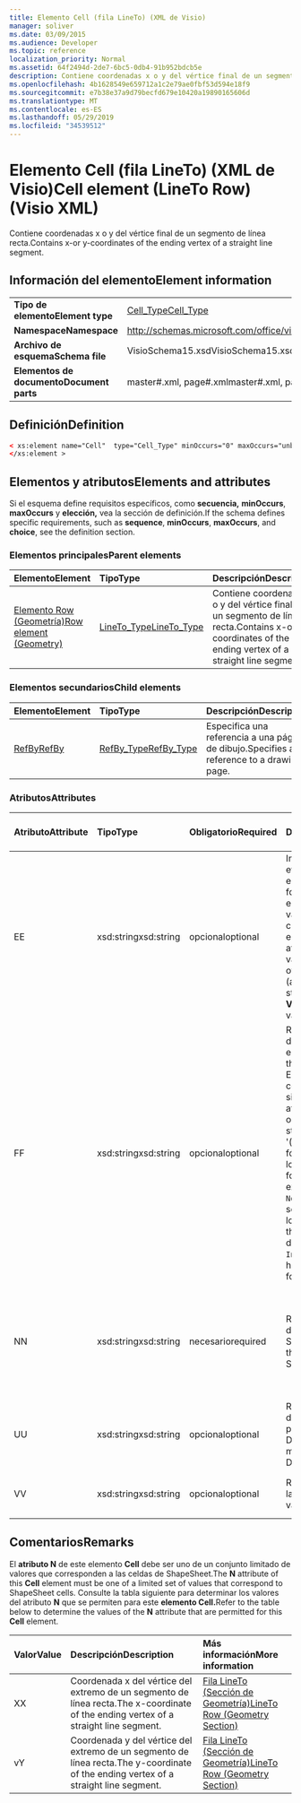 ```yaml
---
title: Elemento Cell (fila LineTo) (XML de Visio)
manager: soliver
ms.date: 03/09/2015
ms.audience: Developer
ms.topic: reference
localization_priority: Normal
ms.assetid: 64f2494d-2de7-6bc5-0db4-91b952bdcb5e
description: Contiene coordenadas x o y del vértice final de un segmento de línea recta.
ms.openlocfilehash: 4b1628549e659712a1c2e79ae0fbf53d594e18f9
ms.sourcegitcommit: e7b38e37a9d79becfd679e10420a19890165606d
ms.translationtype: MT
ms.contentlocale: es-ES
ms.lasthandoff: 05/29/2019
ms.locfileid: "34539512"
---
```

# <a name="cell-element-lineto-row-visio-xml"></a><span data-ttu-id="2e7ba-103">Elemento Cell (fila LineTo) (XML de Visio)</span><span class="sxs-lookup"><span data-stu-id="2e7ba-103">Cell element (LineTo Row) (Visio XML)</span></span>

<span data-ttu-id="2e7ba-104">Contiene coordenadas x o y del vértice final de un segmento de línea recta.</span><span class="sxs-lookup"><span data-stu-id="2e7ba-104">Contains x-or y-coordinates of the ending vertex of a straight line segment.</span></span>
  
## <a name="element-information"></a><span data-ttu-id="2e7ba-105">Información del elemento</span><span class="sxs-lookup"><span data-stu-id="2e7ba-105">Element information</span></span>

|||
|:-----|:-----|
|<span data-ttu-id="2e7ba-106">**Tipo de elemento**</span><span class="sxs-lookup"><span data-stu-id="2e7ba-106">**Element type**</span></span> <br/> |[<span data-ttu-id="2e7ba-107">Cell_Type</span><span class="sxs-lookup"><span data-stu-id="2e7ba-107">Cell_Type</span></span>](cell_type-complextypevisio-xml.md) <br/> |
|<span data-ttu-id="2e7ba-108">**Namespace**</span><span class="sxs-lookup"><span data-stu-id="2e7ba-108">**Namespace**</span></span> <br/> |http://schemas.microsoft.com/office/visio/2012/main  <br/> |
|<span data-ttu-id="2e7ba-109">**Archivo de esquema**</span><span class="sxs-lookup"><span data-stu-id="2e7ba-109">**Schema file**</span></span> <br/> |<span data-ttu-id="2e7ba-110">VisioSchema15.xsd</span><span class="sxs-lookup"><span data-stu-id="2e7ba-110">VisioSchema15.xsd</span></span>  <br/> |
|<span data-ttu-id="2e7ba-111">**Elementos de documento**</span><span class="sxs-lookup"><span data-stu-id="2e7ba-111">**Document parts**</span></span> <br/> |<span data-ttu-id="2e7ba-112">master#.xml, page#.xml</span><span class="sxs-lookup"><span data-stu-id="2e7ba-112">master#.xml, page#.xml</span></span>  <br/> |
   
## <a name="definition"></a><span data-ttu-id="2e7ba-113">Definición</span><span class="sxs-lookup"><span data-stu-id="2e7ba-113">Definition</span></span>

```XML
< xs:element name="Cell"  type="Cell_Type" minOccurs="0" maxOccurs="unbounded" >
</xs:element >
```

## <a name="elements-and-attributes"></a><span data-ttu-id="2e7ba-114">Elementos y atributos</span><span class="sxs-lookup"><span data-stu-id="2e7ba-114">Elements and attributes</span></span>

<span data-ttu-id="2e7ba-115">Si el esquema define requisitos específicos, como **secuencia,** **minOccurs**, **maxOccurs** y **elección,** vea la sección de definición.</span><span class="sxs-lookup"><span data-stu-id="2e7ba-115">If the schema defines specific requirements, such as **sequence**, **minOccurs**, **maxOccurs**, and **choice**, see the definition section.</span></span> 
  
### <a name="parent-elements"></a><span data-ttu-id="2e7ba-116">Elementos principales</span><span class="sxs-lookup"><span data-stu-id="2e7ba-116">Parent elements</span></span>

|<span data-ttu-id="2e7ba-117">**Elemento**</span><span class="sxs-lookup"><span data-stu-id="2e7ba-117">**Element**</span></span>|<span data-ttu-id="2e7ba-118">**Tipo**</span><span class="sxs-lookup"><span data-stu-id="2e7ba-118">**Type**</span></span>|<span data-ttu-id="2e7ba-119">**Descripción**</span><span class="sxs-lookup"><span data-stu-id="2e7ba-119">**Description**</span></span>|
|:-----|:-----|:-----|
|[<span data-ttu-id="2e7ba-120">Elemento Row (Geometría)</span><span class="sxs-lookup"><span data-stu-id="2e7ba-120">Row element (Geometry)</span></span>](row-element-geometry-sectionvisio-xml.md) <br/> |[<span data-ttu-id="2e7ba-121">LineTo_Type</span><span class="sxs-lookup"><span data-stu-id="2e7ba-121">LineTo_Type</span></span>](lineto_type-complextypevisio-xml.md) <br/> |<span data-ttu-id="2e7ba-122">Contiene coordenadas x o y del vértice final de un segmento de línea recta.</span><span class="sxs-lookup"><span data-stu-id="2e7ba-122">Contains x-or y-coordinates of the ending vertex of a straight line segment.</span></span>  <br/> |
   
### <a name="child-elements"></a><span data-ttu-id="2e7ba-123">Elementos secundarios</span><span class="sxs-lookup"><span data-stu-id="2e7ba-123">Child elements</span></span>

|<span data-ttu-id="2e7ba-124">**Elemento**</span><span class="sxs-lookup"><span data-stu-id="2e7ba-124">**Element**</span></span>|<span data-ttu-id="2e7ba-125">**Tipo**</span><span class="sxs-lookup"><span data-stu-id="2e7ba-125">**Type**</span></span>|<span data-ttu-id="2e7ba-126">**Descripción**</span><span class="sxs-lookup"><span data-stu-id="2e7ba-126">**Description**</span></span>|
|:-----|:-----|:-----|
|[<span data-ttu-id="2e7ba-127">RefBy</span><span class="sxs-lookup"><span data-stu-id="2e7ba-127">RefBy</span></span>](refby-element-cell_type-complextypevisio-xml.md) <br/> |[<span data-ttu-id="2e7ba-128">RefBy_Type</span><span class="sxs-lookup"><span data-stu-id="2e7ba-128">RefBy_Type</span></span>](refby_type-complextypevisio-xml.md) <br/> |<span data-ttu-id="2e7ba-129">Especifica una referencia a una página de dibujo.</span><span class="sxs-lookup"><span data-stu-id="2e7ba-129">Specifies a reference to a drawing page.</span></span>  <br/> |
   
### <a name="attributes"></a><span data-ttu-id="2e7ba-130">Atributos</span><span class="sxs-lookup"><span data-stu-id="2e7ba-130">Attributes</span></span>

|<span data-ttu-id="2e7ba-131">**Atributo**</span><span class="sxs-lookup"><span data-stu-id="2e7ba-131">**Attribute**</span></span>|<span data-ttu-id="2e7ba-132">**Tipo**</span><span class="sxs-lookup"><span data-stu-id="2e7ba-132">**Type**</span></span>|<span data-ttu-id="2e7ba-133">**Obligatorio**</span><span class="sxs-lookup"><span data-stu-id="2e7ba-133">**Required**</span></span>|<span data-ttu-id="2e7ba-134">**Descripción**</span><span class="sxs-lookup"><span data-stu-id="2e7ba-134">**Description**</span></span>|<span data-ttu-id="2e7ba-135">**Posibles valores**</span><span class="sxs-lookup"><span data-stu-id="2e7ba-135">**Possible values**</span></span>|
|:-----|:-----|:-----|:-----|:-----|
|<span data-ttu-id="2e7ba-136">E</span><span class="sxs-lookup"><span data-stu-id="2e7ba-136">E</span></span>  <br/> |<span data-ttu-id="2e7ba-137">xsd:string</span><span class="sxs-lookup"><span data-stu-id="2e7ba-137">xsd:string</span></span>  <br/> |<span data-ttu-id="2e7ba-138">opcional</span><span class="sxs-lookup"><span data-stu-id="2e7ba-138">optional</span></span>  <br/> |<span data-ttu-id="2e7ba-139">Indica que la fórmula se evalúa como un error.</span><span class="sxs-lookup"><span data-stu-id="2e7ba-139">Indicates that the formula evaluates to an error.</span></span> <span data-ttu-id="2e7ba-140">El valor de **E** es el valor actual (una cadena de mensaje de error); el valor del atributo **V** es el último valor válido.</span><span class="sxs-lookup"><span data-stu-id="2e7ba-140">The value of **E** is the current value (an error message string); the value of the **V** attribute is the last valid value.</span></span>  <br/> |<span data-ttu-id="2e7ba-141">Una cadena de mensaje de error.</span><span class="sxs-lookup"><span data-stu-id="2e7ba-141">An error message string.</span></span>  <br/> |
|<span data-ttu-id="2e7ba-142">F</span><span class="sxs-lookup"><span data-stu-id="2e7ba-142">F</span></span>  <br/> |<span data-ttu-id="2e7ba-143">xsd:string</span><span class="sxs-lookup"><span data-stu-id="2e7ba-143">xsd:string</span></span>  <br/> |<span data-ttu-id="2e7ba-144">opcional</span><span class="sxs-lookup"><span data-stu-id="2e7ba-144">optional</span></span>  <br/> | <span data-ttu-id="2e7ba-145">Representa la fórmula del elemento.</span><span class="sxs-lookup"><span data-stu-id="2e7ba-145">Represents the element's formula.</span></span> <span data-ttu-id="2e7ba-146">Este atributo puede contener una de las siguientes cadenas:</span><span class="sxs-lookup"><span data-stu-id="2e7ba-146">This attribute can contain one of the following strings:</span></span>  <br/>  <span data-ttu-id="2e7ba-147">'(alguna fórmula)' si la fórmula existe localmente</span><span class="sxs-lookup"><span data-stu-id="2e7ba-147">'(some formula)' if the formula exists locally</span></span>  <br/>  <span data-ttu-id="2e7ba-148">`No Formula` si la fórmula se elimina o bloquea localmente</span><span class="sxs-lookup"><span data-stu-id="2e7ba-148">`No Formula` if the formula is locally deleted or blocked</span></span>  <br/>  <span data-ttu-id="2e7ba-149">`Inh` si la fórmula se hereda.</span><span class="sxs-lookup"><span data-stu-id="2e7ba-149">`Inh` if the formula is inherited.</span></span>  <br/> |<span data-ttu-id="2e7ba-150">Una fórmula.</span><span class="sxs-lookup"><span data-stu-id="2e7ba-150">A formula.</span></span>  <br/> |
|<span data-ttu-id="2e7ba-151">N</span><span class="sxs-lookup"><span data-stu-id="2e7ba-151">N</span></span>  <br/> |<span data-ttu-id="2e7ba-152">xsd:string</span><span class="sxs-lookup"><span data-stu-id="2e7ba-152">xsd:string</span></span>  <br/> |<span data-ttu-id="2e7ba-153">necesario</span><span class="sxs-lookup"><span data-stu-id="2e7ba-153">required</span></span>  <br/> |<span data-ttu-id="2e7ba-154">Representa el nombre de la celda ShapeSheet.</span><span class="sxs-lookup"><span data-stu-id="2e7ba-154">Represents the name of the ShapeSheet cell.</span></span>  <br/> |<span data-ttu-id="2e7ba-155">Nombre de la celda ShapeSheet.</span><span class="sxs-lookup"><span data-stu-id="2e7ba-155">The name of the ShapeSheet cell.</span></span>  <br/> <span data-ttu-id="2e7ba-156">Vea la sección Comentarios a continuación.</span><span class="sxs-lookup"><span data-stu-id="2e7ba-156">See the Remarks section below.</span></span>  <br/> |
|<span data-ttu-id="2e7ba-157">U</span><span class="sxs-lookup"><span data-stu-id="2e7ba-157">U</span></span>  <br/> |<span data-ttu-id="2e7ba-158">xsd:string</span><span class="sxs-lookup"><span data-stu-id="2e7ba-158">xsd:string</span></span>  <br/> |<span data-ttu-id="2e7ba-159">opcional</span><span class="sxs-lookup"><span data-stu-id="2e7ba-159">optional</span></span>  <br/> |<span data-ttu-id="2e7ba-160">Representa una unidad de medida El valor predeterminado es DL.</span><span class="sxs-lookup"><span data-stu-id="2e7ba-160">Represents a unit of measure The default is DL.</span></span>  <br/> |<span data-ttu-id="2e7ba-161">Las unidades de la celda.</span><span class="sxs-lookup"><span data-stu-id="2e7ba-161">The units of the cell.</span></span>  <br/> |
|<span data-ttu-id="2e7ba-162">V</span><span class="sxs-lookup"><span data-stu-id="2e7ba-162">V</span></span>  <br/> |<span data-ttu-id="2e7ba-163">xsd:string</span><span class="sxs-lookup"><span data-stu-id="2e7ba-163">xsd:string</span></span>  <br/> |<span data-ttu-id="2e7ba-164">opcional</span><span class="sxs-lookup"><span data-stu-id="2e7ba-164">optional</span></span>  <br/> |<span data-ttu-id="2e7ba-165">Representa el valor de la celda.</span><span class="sxs-lookup"><span data-stu-id="2e7ba-165">Represents the value of the cell.</span></span>  <br/> |<span data-ttu-id="2e7ba-166">Valor de la celda ShapeSheet.</span><span class="sxs-lookup"><span data-stu-id="2e7ba-166">The value of the ShapeSheet cell.</span></span>  <br/> |
   
## <a name="remarks"></a><span data-ttu-id="2e7ba-167">Comentarios</span><span class="sxs-lookup"><span data-stu-id="2e7ba-167">Remarks</span></span>

<span data-ttu-id="2e7ba-168">El **atributo N** de este elemento **Cell** debe ser uno de un conjunto limitado de valores que corresponden a las celdas de ShapeSheet.</span><span class="sxs-lookup"><span data-stu-id="2e7ba-168">The **N** attribute of this **Cell** element must be one of a limited set of values that correspond to ShapeSheet cells.</span></span> <span data-ttu-id="2e7ba-169">Consulte la tabla siguiente para determinar los valores del atributo **N** que se permiten para este **elemento Cell.**</span><span class="sxs-lookup"><span data-stu-id="2e7ba-169">Refer to the table below to determine the values of the **N** attribute that are permitted for this **Cell** element.</span></span> 
  
|<span data-ttu-id="2e7ba-170">**Valor**</span><span class="sxs-lookup"><span data-stu-id="2e7ba-170">**Value**</span></span>|<span data-ttu-id="2e7ba-171">**Descripción**</span><span class="sxs-lookup"><span data-stu-id="2e7ba-171">**Description**</span></span>|<span data-ttu-id="2e7ba-172">**Más información**</span><span class="sxs-lookup"><span data-stu-id="2e7ba-172">**More information**</span></span>|
|:-----|:-----|:-----|
|<span data-ttu-id="2e7ba-173">X</span><span class="sxs-lookup"><span data-stu-id="2e7ba-173">X</span></span>  <br/> |<span data-ttu-id="2e7ba-174">Coordenada x del vértice del extremo de un segmento de línea recta.</span><span class="sxs-lookup"><span data-stu-id="2e7ba-174">The x-coordinate of the ending vertex of a straight line segment.</span></span>  <br/> |[<span data-ttu-id="2e7ba-175">Fila LineTo (Sección de Geometría)</span><span class="sxs-lookup"><span data-stu-id="2e7ba-175">LineTo Row (Geometry Section)</span></span>](lineto-row-geometry-section.md) <br/> |
|<span data-ttu-id="2e7ba-176">v</span><span class="sxs-lookup"><span data-stu-id="2e7ba-176">Y</span></span>  <br/> |<span data-ttu-id="2e7ba-177">Coordenada y del vértice del extremo de un segmento de línea recta.</span><span class="sxs-lookup"><span data-stu-id="2e7ba-177">The y-coordinate of the ending vertex of a straight line segment.</span></span>  <br/> |[<span data-ttu-id="2e7ba-178">Fila LineTo (Sección de Geometría)</span><span class="sxs-lookup"><span data-stu-id="2e7ba-178">LineTo Row (Geometry Section)</span></span>](lineto-row-geometry-section.md) <br/> |
   

